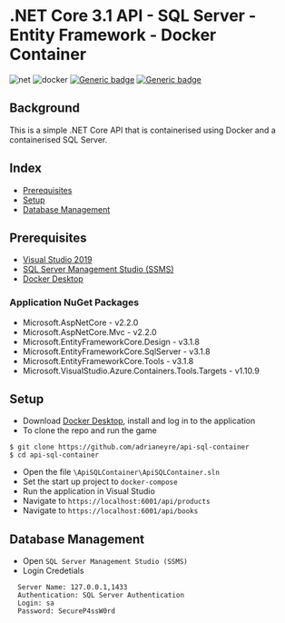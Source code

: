 # .NET Core 3.1 API - SQL Server - Entity Framework - Docker Container
![net](https://img.shields.io/badge/core-v3.1-blue.svg?&logo=.net) ![docker](https://img.shields.io/static/v1?label=docker&message=v2.4.0&color=blue&logo=docker&link=https://www.docker.com/products/docker-desktop) [![Generic badge](https://img.shields.io/badge/SSMS-v18.6-blue.svg)](https://shields.io/) [![Generic badge](https://img.shields.io/badge/EntityFramework-v3.1.8-blue.svg)](https://shields.io/) 

## Background
This is a simple .NET Core API that is containerised using Docker and a containerised SQL Server.

## Index
* [Prerequisites](#prerequisites)
* [Setup](#setup)
* [Database Management](#dbm)

## <a name="prerequisites">Prerequisites</a>
- [Visual Studio 2019](https://visualstudio.microsoft.com/downloads)
- [SQL Server Management Studio (SSMS)](https://docs.microsoft.com/en-us/sql/ssms/download-sql-server-management-studio-ssms)
- [Docker Desktop](https://www.docker.com/products/docker-desktop)

### Application NuGet Packages
- Microsoft.AspNetCore - v2.2.0
- Microsoft.AspNetCore.Mvc - v2.2.0
- Microsoft.EntityFrameworkCore.Design - v3.1.8
- Microsoft.EntityFrameworkCore.SqlServer - v3.1.8
- Microsoft.EntityFrameworkCore.Tools - v3.1.8
- Microsoft.VisualStudio.Azure.Containers.Tools.Targets - v1.10.9

## <a name="setup">Setup</a>
* Download [Docker Desktop](https://www.docker.com/products/docker-desktop), install and log in to the application
* To clone the repo and run the game
```shell
$ git clone https://github.com/adrianeyre/api-sql-container
$ cd api-sql-container
```
- Open the file `\ApiSQLContainer\ApiSQLContainer.sln`
- Set the start up project to `docker-compose`
- Run the application in Visual Studio
- Navigate to `https://localhost:6001/api/products`
- Navigate to `https://localhost:6001/api/books`

## <a name="dbm">Database Management</a>
- Open `SQL Server Management Studio (SSMS)`
- Login Credetials
```
  Server Name: 127.0.0.1,1433
  Authentication: SQL Server Authentication
  Login: sa
  Password: SecureP4ssW0rd
```
